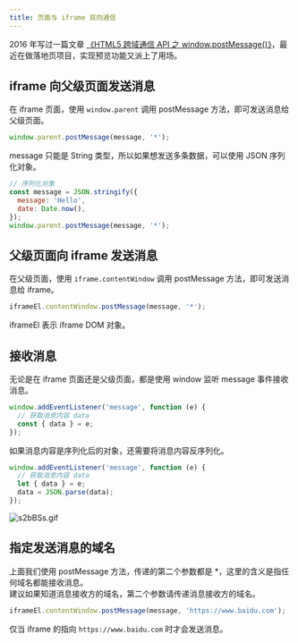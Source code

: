 ```yaml
---
title: 页面与 iframe 双向通信
---
```


2016 年写过一篇文章 [《HTML5 跨域通信 API 之 window.postMessage()》](<https://znlbwo.github.io/2016/07/18/HTML5-%E8%B7%A8%E5%9F%9F%E9%80%9A%E4%BF%A1-API-%E4%B9%8B-window.postMessage().html>)，最近在做落地页项目，实现预览功能又派上了用场。

## iframe 向父级页面发送消息

在 iframe 页面，使用 `window.parent` 调用 postMessage 方法，即可发送消息给父级页面。

```js
window.parent.postMessage(message, '*');
```

message 只能是 String 类型，所以如果想发送多条数据，可以使用 JSON 序列化对象。

```js
// 序列化对象
const message = JSON.stringify({
  message: 'Hello',
  date: Date.now(),
});
window.parent.postMessage(message, '*');
```

## 父级页面向 iframe 发送消息

在父级页面，使用 `iframe.contentWindow` 调用 postMessage 方法，即可发送消息给 iframe。

```js
iframeEl.contentWindow.postMessage(message, '*');
```

iframeEl 表示 iframe DOM 对象。

## 接收消息

无论是在 iframe 页面还是父级页面，都是使用 window 监听 message 事件接收消息。

```js
window.addEventListener('message', function (e) {
  // 获取消息内容 data
  const { data } = e;
});
```

如果消息内容是序列化后的对象，还需要将消息内容反序列化。

```js
window.addEventListener('message', function (e) {
  // 获取消息内容 data
  let { data } = e;
  data = JSON.parse(data);
});
```

![s2bBSs.gif](https://s3.ax1x.com/2021/01/19/s2bBSs.gif)

## 指定发送消息的域名

上面我们使用 postMessage 方法，传递的第二个参数都是 \*，这里的含义是指任何域名都能接收消息。  
建议如果知道消息接收方的域名，第二个参数请传递消息接收方的域名。

```js
iframeEl.contentWindow.postMessage(message, 'https://www.baidu.com');
```

仅当 iframe 的指向 `https://www.baidu.com` 时才会发送消息。
